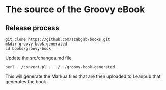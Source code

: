 # The source of the Groovy eBook

## Release process

```
git clone https://github.com/szabgab/books.git
mkdir groovy-book-generated
cd books/groovy-book
```

Update the src/changes.md file

```
perl ../convert.pl . ../../groovy-book-generated
```

This will generate the Markua files that are then uploaded to Leanpub that generates the book.

